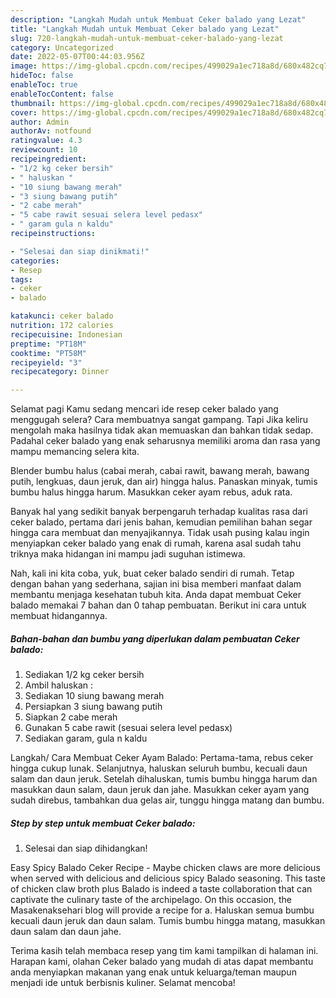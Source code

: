 ```yaml
---
description: "Langkah Mudah untuk Membuat Ceker balado yang Lezat"
title: "Langkah Mudah untuk Membuat Ceker balado yang Lezat"
slug: 720-langkah-mudah-untuk-membuat-ceker-balado-yang-lezat
category: Uncategorized
date: 2022-05-07T00:44:03.956Z
image: https://img-global.cpcdn.com/recipes/499029a1ec718a8d/680x482cq70/ceker-balado-foto-resep-utama.jpg
hideToc: false
enableToc: true
enableTocContent: false
thumbnail: https://img-global.cpcdn.com/recipes/499029a1ec718a8d/680x482cq70/ceker-balado-foto-resep-utama.jpg
cover: https://img-global.cpcdn.com/recipes/499029a1ec718a8d/680x482cq70/ceker-balado-foto-resep-utama.jpg
author: Admin
authorAv: notfound
ratingvalue: 4.3
reviewcount: 10
recipeingredient:
- "1/2 kg ceker bersih"
- " haluskan "
- "10 siung bawang merah"
- "3 siung bawang putih"
- "2 cabe merah"
- "5 cabe rawit sesuai selera level pedasx"
- " garam gula n kaldu"
recipeinstructions:

- "Selesai dan siap dinikmati!"
categories:
- Resep
tags:
- ceker
- balado

katakunci: ceker balado 
nutrition: 172 calories
recipecuisine: Indonesian
preptime: "PT18M"
cooktime: "PT58M"
recipeyield: "3"
recipecategory: Dinner

---
```



Selamat pagi Kamu sedang mencari ide resep ceker balado yang menggugah selera? Cara membuatnya sangat gampang. Tapi Jika keliru mengolah maka hasilnya tidak akan memuaskan dan bahkan tidak sedap. Padahal ceker balado yang enak seharusnya memiliki aroma dan rasa yang mampu memancing selera kita.


Blender bumbu halus (cabai merah, cabai rawit, bawang merah, bawang putih, lengkuas, daun jeruk, dan air) hingga halus. Panaskan minyak, tumis bumbu halus hingga harum. Masukkan ceker ayam rebus, aduk rata.

Banyak hal yang sedikit banyak berpengaruh terhadap kualitas rasa dari ceker balado, pertama dari jenis bahan, kemudian pemilihan bahan segar hingga cara membuat dan menyajikannya. Tidak usah pusing kalau ingin menyiapkan ceker balado yang enak di rumah, karena asal sudah tahu triknya maka hidangan ini mampu jadi suguhan istimewa.


Nah, kali ini kita coba, yuk, buat ceker balado sendiri di rumah. Tetap dengan bahan yang sederhana, sajian ini bisa memberi manfaat dalam membantu menjaga kesehatan tubuh kita. Anda dapat membuat Ceker balado memakai 7 bahan dan 0 tahap pembuatan. Berikut ini cara untuk membuat hidangannya.

<!--inarticleads1-->

##### Bahan-bahan dan bumbu yang diperlukan dalam pembuatan Ceker balado:

1. Sediakan 1/2 kg ceker bersih
1. Ambil  haluskan :
1. Sediakan 10 siung bawang merah
1. Persiapkan 3 siung bawang putih
1. Siapkan 2 cabe merah
1. Gunakan 5 cabe rawit (sesuai selera level pedasx)
1. Sediakan  garam, gula n kaldu


Langkah/ Cara Membuat Ceker Ayam Balado: Pertama-tama, rebus ceker hingga cukup lunak. Selanjutnya, haluskan seluruh bumbu, kecuali daun salam dan daun jeruk. Setelah dihaluskan, tumis bumbu hingga harum dan masukkan daun salam, daun jeruk dan jahe. Masukkan ceker ayam yang sudah direbus, tambahkan dua gelas air, tunggu hingga matang dan bumbu. 

<!--inarticleads2-->

##### Step by step untuk membuat Ceker balado:


1. Selesai dan siap dihidangkan!

Easy Spicy Balado Ceker Recipe - Maybe chicken claws are more delicious when served with delicious and delicious spicy Balado seasoning. This taste of chicken claw broth plus Balado is indeed a taste collaboration that can captivate the culinary taste of the archipelago. On this occasion, the Masakenaksehari blog will provide a recipe for a. Haluskan semua bumbu kecuali daun jeruk dan daun salam. Tumis bumbu hingga matang, masukkan daun salam dan daun jahe. 

Terima kasih telah membaca resep yang tim kami tampilkan di halaman ini. Harapan kami, olahan Ceker balado yang mudah di atas dapat membantu anda menyiapkan makanan yang enak untuk keluarga/teman maupun menjadi ide untuk berbisnis kuliner. Selamat mencoba!
